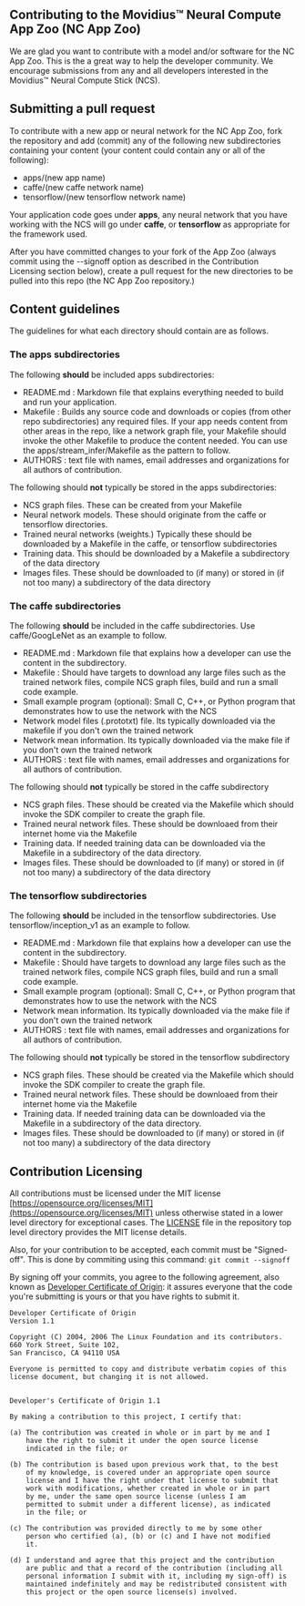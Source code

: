## Contributing to the Movidius™ Neural Compute App Zoo (NC App Zoo)

We are glad you want to contribute with a model and/or software for the NC App Zoo. This is the a great way to help the developer community.  We encourage submissions from any and all developers interested in the Movidius™ Neural Compute Stick (NCS).


## Submitting a pull request

To contribute with a new app or neural network for the NC App Zoo, fork the repository and add (commit) any of the following new subdirectories containing your content (your content could contain any or all of the following):
- apps/(new app name)
- caffe/(new caffe network name)
- tensorflow/(new tensorflow network name)

Your application code goes under **apps**, any neural network that you have working with the NCS will go under **caffe**, or **tensorflow** as appropriate for the framework used.

After you have committed changes to your fork of the App Zoo (always commit using the --signoff option as described in the Contribution Licensing section below), create a pull request for the new directories to be pulled into this repo (the NC App Zoo repository.)

## Content guidelines
The guidelines for what each directory should contain are as follows.

### The **apps** subdirectories
The following **should** be included apps subdirectories:
- README.md : Markdown file that explains everything needed to build and run your application.
- Makefile : Builds any source code and downloads or copies (from other repo subdirectories) any required files.  If your app needs content from other areas in the repo, like a network graph file, your Makefile should invoke the other Makefile to produce the content needed.  You can use the apps/stream_infer/Makefile as the pattern to follow.
- AUTHORS : text file with names, email addresses and organizations for all authors of contribution.

The following should **not** typically be stored in the apps subdirectories:
- NCS graph files.  These can be created from your Makefile 
- Neural network models.  These should originate from the caffe or tensorflow directories.
- Trained neural networks (weights.) Typically these should be downloaded by a Makefile in the caffe, or tensorflow subdirectories
- Training data.  This should be downloaded by a Makefile a subdirectory of the data directory
- Images files.  These should be downloaded to (if many) or stored in (if not too many) a subdirectory of the data directory 

### The **caffe** subdirectories
The following **should** be included in the caffe subdirectories.  Use caffe/GoogLeNet as an example to follow. 
- README.md : Markdown file that explains how a developer can use the content in the subdirectory.
- Makefile : Should have targets to download any large files such as the trained network files, compile NCS graph files, build and run a small code example.
- Small example program (optional): Small C, C++, or Python program that demonstrates how to use the network with the NCS 
- Network model files (.prototxt) file. Its typically downloaded via the makefile if you don't own the trained network
- Network mean information.  Its typically downloaded via the make file if you don't own the trained network
- AUTHORS : text file with names, email addresses and organizations for all authors of contribution.

The following should **not** typically be stored in the caffe subdirectory
- NCS graph files.  These should be created via the Makefile which should invoke the SDK compiler to create the graph file.
- Trained neural network files.  These should be downloaed from their internet home via the Makefile
- Training data.  If needed training data can be downloaded via the Makefile in a subdirectory of the data directory.
- Images files.  These should be downloaded to (if many) or stored in (if not too many) a subdirectory of the data directory 

### The **tensorflow** subdirectories
The following **should** be included in the tensorflow subdirectories.  Use tensorflow/inception_v1 as an example to follow. 
- README.md : Markdown file that explains how a developer can use the content in the subdirectory.
- Makefile : Should have targets to download any large files such as the trained network files, compile NCS graph files, build and run a small code example.
- Small example program (optional): Small C, C++, or Python program that demonstrates how to use the network with the NCS 
- Network mean information.  Its typically downloaded via the make file if you don't own the trained network
- AUTHORS : text file with names, email addresses and organizations for all authors of contribution.

The following should **not** typically be stored in the tensorflow subdirectory
- NCS graph files.  These should be created via the Makefile which should invoke the SDK compiler to create the graph file.
- Trained neural network files.  These should be downloaed from their internet home via the Makefile
- Training data.  If needed training data can be downloaded via the Makefile in a subdirectory of the data directory.
- Images files.  These should be downloaded to (if many) or stored in (if not too many) a subdirectory of the data directory 


## Contribution Licensing
All contributions must be licensed under the MIT license [https://opensource.org/licenses/MIT](https://opensource.org/licenses/MIT) unless otherwise stated in a lower level directory for exceptional cases.  The [LICENSE](LICENSE) file in the repository top level directory provides the MIT license details.

Also, for your contribution to be accepted, each commit must be "Signed-off". This is done by commiting using this command: `git commit --signoff`

By signing off your commits, you agree to the following agreement, also known as [Developer Certificate of Origin](http://developercertificate.org/): it assures everyone that the code you're submitting is yours or that you have rights to submit it.

```
Developer Certificate of Origin
Version 1.1

Copyright (C) 2004, 2006 The Linux Foundation and its contributors.
660 York Street, Suite 102,
San Francisco, CA 94110 USA

Everyone is permitted to copy and distribute verbatim copies of this
license document, but changing it is not allowed.


Developer's Certificate of Origin 1.1

By making a contribution to this project, I certify that:

(a) The contribution was created in whole or in part by me and I
    have the right to submit it under the open source license
    indicated in the file; or

(b) The contribution is based upon previous work that, to the best
    of my knowledge, is covered under an appropriate open source
    license and I have the right under that license to submit that
    work with modifications, whether created in whole or in part
    by me, under the same open source license (unless I am
    permitted to submit under a different license), as indicated
    in the file; or

(c) The contribution was provided directly to me by some other
    person who certified (a), (b) or (c) and I have not modified
    it.

(d) I understand and agree that this project and the contribution
    are public and that a record of the contribution (including all
    personal information I submit with it, including my sign-off) is
    maintained indefinitely and may be redistributed consistent with
    this project or the open source license(s) involved.
```


